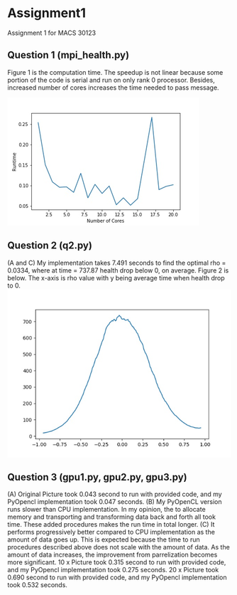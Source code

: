 # Assignment1
Assignment 1 for MACS 30123

## Question 1 (mpi_health.py)
Figure 1 is the computation time.
The speedup is not linear because some portion of the code is serial and run on only rank 0 processor. Besides, increased number of cores increases the time needed to pass message.

![Figure 1](https://github.com/Yaweili19/Assignment1/blob/main/figure1.jpg)

## Question 2 (q2.py)
(A and C) My implementation takes 7.491 seconds to find the optimal rho = 0.0334, where at time = 737.87 health drop below 0, on average.
Figure 2 is below. The x-axis is rho value with y being average time when health drop to 0.
![Figure 2](https://github.com/Yaweili19/Assignment1/blob/main/Fig2.jpg)

## Question 3 (gpu1.py, gpu2.py, gpu3.py)
(A) Original Picture took  0.043 second to run with provided code, and my PyOpencl implementation took 0.047 seconds. 
(B) My PyOpenCL version runs slower than CPU implementation. In my opinion, the to allocate memory and transporting and transforming data back and forth all took time. These added procedures makes the run time in total longer.
(C) It performs progressively better compared to CPU implementation as the amount of data goes up. This is expected because the time to run procedures described above does not scale with the amount of data. As the amount of data increases, the improvement from parrelization becomes more significant.
10 x Picture took  0.315 second to run with provided code, and my PyOpencl implementation took 0.275 seconds. 
20 x Picture took  0.690 second to run with provided code, and my PyOpencl implementation took 0.532 seconds. 
